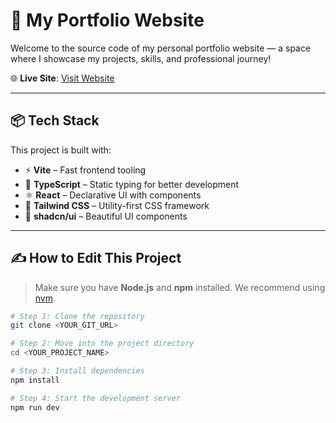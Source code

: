 # 🚀 My Portfolio Website

Welcome to the source code of my personal portfolio website — a space where I showcase my projects, skills, and professional journey!

🌐 **Live Site**: [Visit Website](https://samipshah.com.np)

---

## 📦 Tech Stack

This project is built with:

- ⚡ **Vite** – Fast frontend tooling
- 🧠 **TypeScript** – Static typing for better development
- ⚛️ **React** – Declarative UI with components
- 💅 **Tailwind CSS** – Utility-first CSS framework
- 🎨 **shadcn/ui** – Beautiful UI components

---

## ✍️ How to Edit This Project

> Make sure you have **Node.js** and **npm** installed. We recommend using [nvm](https://github.com/nvm-sh/nvm#installing-and-updating).

```bash
# Step 1: Clone the repository
git clone <YOUR_GIT_URL>

# Step 2: Move into the project directory
cd <YOUR_PROJECT_NAME>

# Step 3: Install dependencies
npm install

# Step 4: Start the development server
npm run dev
